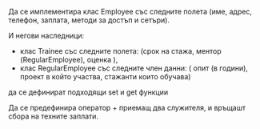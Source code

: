 Да се имплементира клас Employee със следните полета (име, адрес, телефон, заплата, методи за достъп и сетъри).

И негови наследници: 
- клас Trainee със следните полета: (срок на стажа, ментор (RegularEmployee), оценка ),
- клас RegularEmployee  със следните член данни: ( опит (в години), проект в който участва, стажанти които обучава) 

да се дефинират подходящи set и get функции

Да се предефинира оператор + приемащ два служителя, и връщашт сбора на техните заплати.
